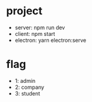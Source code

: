 # project

- server: npm run dev
- client: npm start
- electron: yarn electron:serve

# flag

- 1: admin
- 2: company
- 3: student
